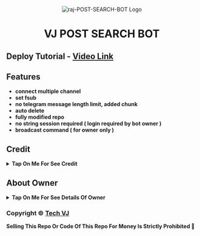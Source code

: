 <p align="center">
  <img src="https://graph.org/file/d57d6f83abb6b8d0efb02.jpg" alt="raj-POST-SEARCH-BOT Logo">
</p>
<h1 align="center">
  VJ POST SEARCH BOT
</h1>

## Deploy Tutorial - [Video Link](https://youtu.be/ODGrhh1L0ls)

## Features

- <b>connect multiple channel
- set fsub
- no telegram message length limit, added chunk
- auto delete 
- fully modified repo
- no string session required ( login required by bot owner )
- broadcast command ( for owner only )</b>

## Credit

<b><details><summary>Tap On Me For See Credit</summary>

💝 Credit Goes To [Tech VJ](https://t.me/+H-l9E4CaQ8pmZDBl) So Don't Forgot To Give Credit

💘 Base Repo Credit [CyniteOfficial](https://t.me/+H-l9E4CaQ8pmZDBl)

💖 And Thank You So Much To All Who Help In This Journey 💕

Copyright ©️ [Tech VJ](https://t.me/+H-l9E4CaQ8pmZDBl)

</b>
</details>

## About Owner 

<b><details><summary>Tap On Me For See Details Of Owner</summary>

- YouTube Channel : [Tech VJ](https://youtube.)
- Telegram Channel : [VJ Botz](https://telegram.me)
- Contact Link : [King VJ](https://telegram.me)
- Instagram Id Link : [Tech VJ](https://instagram.)

</b>
</details>


### Copyright ©️ [Tech VJ](https://telegram.me/Kingvj01)

<b>Selling This Repo Or Code Of This Repo For Money Is Strictly Prohibited 🚫</b>

